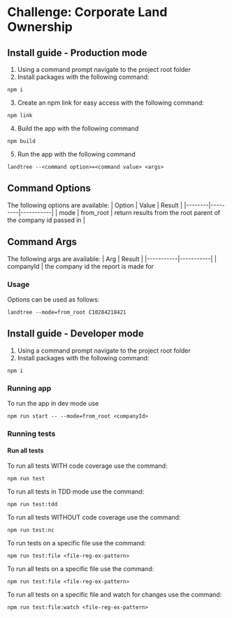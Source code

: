 # Challenge: Corporate Land Ownership

## Install guide - Production mode

1. Using a command prompt navigate to the project root folder
2. Install packages with the following command:

```
npm i
```

3.  Create an npm link for easy access with the following command:

```
npm link
```

4. Build the app with the following command

```
npm build
```

5. Run the app with the following command

```
landtree --<command option>=<command value> <args>
```

## Command Options

The following options are available:
| Option | Value | Result |
|--------|---------|-----------|
| mode | from_root | return results from the root parent of the company id passed in |

## Command Args

The following args are available:
| Arg | Result |
|-----------|-----------|
| companyId | the company id the report is made for

### Usage

Options can be used as follows:

```
landtree --mode=from_root C10284218421
```

## Install guide - Developer mode

1. Using a command prompt navigate to the project root folder
2. Install packages with the following command:

```
npm i
```

### Running app

To run the app in dev mode use

```
npm run start -- --mode=from_root <companyId>
```

### Running tests

#### Run all tests

To run all tests WITH code coverage use the command:

```
npm run test
```

To run all tests in TDD mode use the command:

```
npm run test:tdd
```

To run all tests WITHOUT code coverage use the command:

```
npm run test:nc
```

To run tests on a specific file use the command:

```
npm run test:file <file-reg-ex-pattern>
```

To run all tests on a specific file use the command:

```
npm run test:file <file-reg-ex-pattern>
```

To run all tests on a specific file and watch for changes use the command:

```
npm run test:file:watch <file-reg-ex-pattern>
```
